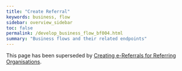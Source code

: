 ```yaml
---
title: "Create Referral"
keywords: business, flow
sidebar: overview_sidebar
toc: false
permalink: /develop_business_flow_bf004.html
summary: "Business flows and their related endpoints"
---
```


This page has been superseded by [Creating e-Referrals for Referring Organisations](creating_referrals.html).
